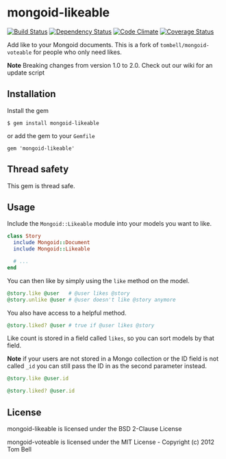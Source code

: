 # mongoid-likeable
[![Build Status](https://secure.travis-ci.org/diowa/mongoid-likeable.png?branch=master)](https://travis-ci.org/diowa/mongoid-likeable)
[![Dependency Status](https://gemnasium.com/diowa/mongoid-likeable.png)](https://gemnasium.com/diowa/mongoid-likeable)
[![Code Climate](https://codeclimate.com/github/diowa/mongoid-likeable.png)](https://codeclimate.com/github/diowa/mongoid-likeable)
[![Coverage Status](https://coveralls.io/repos/diowa/mongoid-likeable/badge.png?branch=master)](https://coveralls.io/r/diowa/mongoid-likeable)

Add like to your Mongoid documents.
This is a fork of `tombell/mongoid-voteable` for people who only need likes.

**Note** Breaking changes from version 1.0 to 2.0. Check out our wiki for an update script

## Installation

Install the gem

    $ gem install mongoid-likeable

or add the gem to your `Gemfile`

    gem 'mongoid-likeable'

## Thread safety

This gem is thread safe.

## Usage

Include the `Mongoid::Likeable` module into your models you want to like.

```ruby
class Story
  include Mongoid::Document
  include Mongoid::Likeable

  # ...
end
```

You can then like by simply using the `like` method on the model.

```ruby
@story.like @user   # @user likes @story
@story.unlike @user # @user doesn't like @story anymore
```

You also have access to a helpful method.

```ruby
@story.liked? @user # true if @user likes @story
```
Like count is stored in a field called `likes`, so you can sort models by that field.

**Note** if your users are not stored in a Mongo collection or the ID field is
not called `_id` you can still pass the ID in as the second parameter instead.

```ruby
@story.like @user.id

@story.liked? @user.id
```

## License

mongoid-likeable is licensed under the BSD 2-Clause License

mongoid-voteable is licensed under the MIT License - Copyright (c) 2012 Tom Bell
